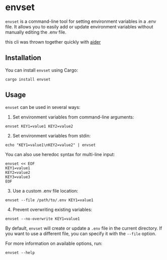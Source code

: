 # envset

`envset` is a command-line tool for setting environment variables in a .env file. It allows you to easily add or update environment variables without manually editing the .env file.

this cli was thrown together quickly with [aider](https://aider.chat/)

## Installation

You can install `envset` using Cargo:

```
cargo install envset
```

## Usage

`envset` can be used in several ways:

1. Set environment variables from command-line arguments:

```
envset KEY1=value1 KEY2=value2
```

2. Set environment variables from stdin:

```
echo "KEY1=value1\nKEY2=value2" | envset
```

   You can also use heredoc syntax for multi-line input:

```
envset << EOF
KEY1=value1
KEY2=value2
KEY3=value3
EOF
```

3. Use a custom .env file location:

```
envset --file /path/to/.env KEY1=value1
```

4. Prevent overwriting existing variables:

```
envset --no-overwrite KEY1=value1
```

By default, `envset` will create or update a `.env` file in the current directory. If you want to use a different file, you can specify it with the `--file` option.

For more information on available options, run:

```
envset --help
```
